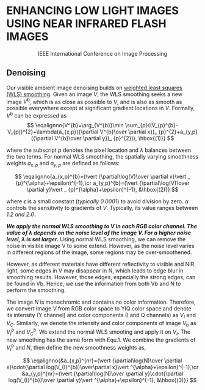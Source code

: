 # ENHANCING LOW LIGHT IMAGES USING NEAR INFRARED FLASH IMAGES

<p align='center'> IEEE International Conference on Image Processing</p>

## Denoising
Our visible ambient image denoising builds on [weighted least squares (WLS) smoothing](https://en.wikipedia.org/wiki/Weighted_least_squares).
Given an image $V$, the WLS smoothing seeks a new image $V^{b}$, which is as close as possible to $V$, 
and is also as smooth as possible everywhere except at significant gradient locations in $V$.
Formally, $V^{b}$ can be expressed as
$$
\eqalignno{V^{b}=\arg_{V^{b}}\min
\sum_{p}((V_{p}^{b}-V_{p})^{2}+\lambda(a_{x,p}({\partial V^{b}\over
\partial x})_ {p}^{2}+a_{y,p}({\partial V^{b}\over \partial y})_ {p}^{2})), \hbox{(1)}}
$$

where the subscript $p$ denotes the pixel location and $\lambda$ balances between the two terms. 
For normal WLS smoothing, the spatially varying smoothness weights $a_{x,p}$ and $a_{y,p}$ are defined as follows:

$$
\eqalignno{a_{x,p}^{b}=(\vert {\partial\log(V)\over \partial x}\vert _ {p}^{\alpha}+\epsilon)^{-1},\cr
a_{y,p}^{b}=(\vert {\partial\log(V)\over \partial y}\vert
_ {p}^{\alpha}+\epsilon)^{-1},  &\hbox{(2)}}
$$

where $\epsilon$ is a small constant (*typically 0.0001*) to avoid division by zero. $\alpha$ controls the sensitivity to gradients of $V$.
Typically, its value ranges between *1.2 and 2.0*.

***We apply the normal WLS smoothing to V in each RGB color channel. The value of λ depends on the noise level of the image V.
For a higher noise level, λ is set larger.*** Using normal WLS smoothing, we can remove the noise in visible image V to some extend.
However, as the noise level varies in different regions of the image, some regions may be over-smoothened.


However, as different materials have different reflectivity to visible and NIR light, 
some edges in V may disappear in N, which leads to edge blur in smoothing results. 
However, those edges, especially the strong edges, can be found in Vb. Hence, 
we use the information from both Vb and N to perform the smoothing.

The image $N$ is monochromic and contains no color information. 
Therefore, we convert image $V$ from RGB color space to YIQ color space and denote its intensity (Y channel) and color components (I and Q channels) as $V_{I}$ and $V_{C}$. 
Similarly, we denote the intensity and color components of image $V_{b}$ as $V^b_I$ and $V^b_C$. We extend the normal WLS smooting and apply it on $V_{I}$. 
The new smoothing has the same form with Equ.1. We combine the gradients of $V^b_I$ and $N$, then define the new smoothness weights as,

$$
\eqalignno{&a_{x,p}^{nr}=(\vert {\partial\log(N)\over \partial
x}\cdot{\partial log(V_{I}^{b})\over\partial x}\vert
^{\alpha}+\epsilon)^{-1},\cr &a_{y,p}^{nr}=(\vert {\partial\log(N)\over \partial y}\cdot{\partial log(V_{I}^{b})\over \partial y}\vert ^{\alpha}+\epsilon)^{-1}, &\hbox{(3)}}
$$









